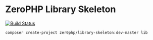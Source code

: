 # ZeroPHP Library Skeleton

[![Build Status](https://travis-ci.com/zer0php/library-skeleton.svg?branch=master)](https://travis-ci.com/zer0php/library-skeleton)

```
composer create-project zer0php/library-skeleton:dev-master lib
```
